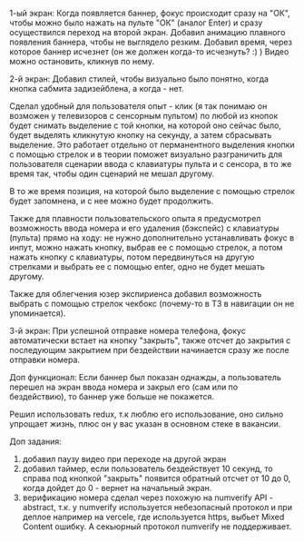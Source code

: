 1-ый экран: Когда появляется баннер, фокус происходит сразу на "ОК", чтобы можно было нажать на пульте "ОК" (аналог Enter) и сразу осуществился переход на второй экран. 
Добавил анимацию плавного появления баннера, чтобы не выглядело резким. 
Добавил время, через которое баннер исчезнет (он же должен когда-то исчезнуть? :) )
Видео можно остановить, кликнув по нему.

2-й экран: Добавил стилей, чтобы визуально было понятно, когда кнопка сабмита задизейблена, а когда - нет.

Сделал удобный для пользователя опыт - клик (я так понимаю он возможен у телевизоров с сенсорным пультом) по любой из кнопок будет снимать выделение с той кнопки, на которой оно сейчас было, будет выделять кликнутую кнопку на секунду, а затем сбрасывать выделение. 
Это работает отдельно от перманентного выделения кнопки с помощью стрелок и в теории поможет визуально разграничить для пользователя сценарии ввода с клавиатуры пульта и с сенсора, в то же время так, чтобы один сценарий не мешал другому. 

В то же время позиция, на которой было выделение с помощью стрелок будет запомнена, и с нее можно будет продолжить. 

Также для плавности пользовательского опыта я предусмотрел возможность ввода номера и его удаления (бэкспейс) с клавиатуры (пульта) прямо на ходу:
не нужно дополнительно устанавливать фокус в инпут, можно нажать кнопку, выбрав ее с помощью стрелок, а потом нажать кнопку с клавиатуры, потом передвинуться на другую стрелками и выбрать ее с помощью enter, одно не будет мешать другому.

Также для облегчения юзер экспириенса добавил возможность выбрать с помощью стрелок чекбокс (почему-то в ТЗ в навигации он не упоминается).

3-й экран: При успешной отправке номера телефона, фокус автоматически встает на кнопку "закрыть", также отсчет до закрытия с последующим закрытием при бездействии начинается сразу же после отправки номера.

Доп функционал:
Если баннер был показан однажды, а пользователь перешел на экран ввода номера и закрыл его (сам или по бездействию), то баннер уже больше не покажется.

Решил использовать redux, т.к люблю его использование, оно сильно упрощает жизнь, плюс он у вас указан в основном стеке в вакансии.

Доп задания: 
1) добавил паузу видео при переходе на другой экран
2) добавил таймер, если пользователь бездействует 10 секунд, то справа под кнопкой "закрыть" появится обратный отсчет от 10 до 0, когда дойдет до 0 - вернет на начальный экран.
3) верификацию номера сделал через похожую на numverify API - abstract, т.к. у numverify используется небезопасный протокол и при деплое например на vercele, где используется https, выбьет Mixed Content ошибку. А секьюрный протокол numverify не поддерживает.
